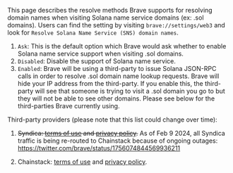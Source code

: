 This page describes the resolve methods Brave supports for resolving domain names when visiting Solana name service domains (ex: .sol domains).
Users can find the setting by visiting `brave://settings/web3` and look for `Resolve Solana Name Service (SNS) domain names`.

1. `Ask`: This is the default option which Brave would ask whether to enable Solana name service support when visiting .sol domains.
2. `Disabled`: Disable the support of Solana name service.
3. `Enabled`: Brave will be using a third-party to issue Solana JSON-RPC calls in order to resolve .sol domain name lookup requests. Brave will hide your IP address from the third-party. If you enable this, the third-party will see that someone is trying to visit a .sol domain you go to but they will not be able to see other domains. Please see below for the third-parties Brave currently using.

Third-party providers (please note that this list could change over time):

1. ~~Syndica: [terms of use](https://syndica.io/terms-and-conditions/) and [privacy policy](https://syndica.io/privacy-policy/).~~ As of Feb 9 2024, all Syndica traffic is being re-routed to Chainstack because of ongoing outages: https://twitter.com/brave/status/1756074844569936211

2. Chainstack: [terms of use](https://chainstack.com/tos/) and [privacy policy](https://chainstack.com/privacy/).
